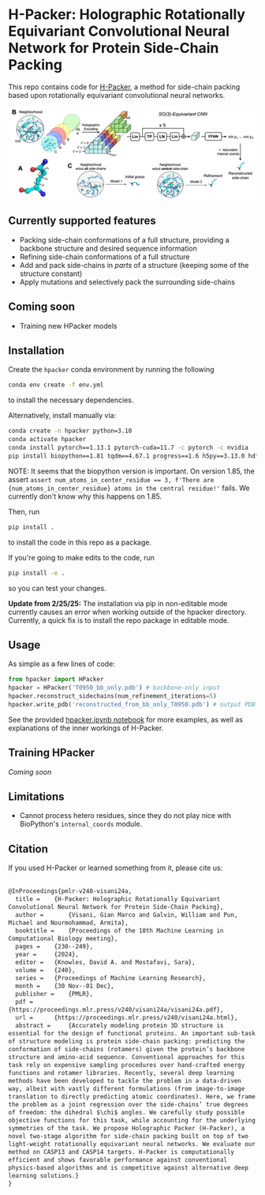# H-Packer: Holographic Rotationally Equivariant Convolutional Neural Network for Protein Side-Chain Packing

This repo contains code for [H-Packer](https://arxiv.org/abs/2311.09312), a method for side-chain packing based upon rotationally equivariant convolutional neural networks.

![framework](hpacker.jpg)

## Currently supported features

- Packing side-chain conformations of a full structure, providing a backbone structure and desired sequence information
- Refining side-chain conformations of a full structure
- Add and pack side-chains in *parts* of a structure (keeping some of the structure constant)
- Apply mutations and selectively pack the surrounding side-chains

## Coming soon

- Training new HPacker models


## Installation

Create the `hpacker` conda environment by running the following

```bash
conda env create -f env.yml
```

to install the necessary dependencies.

Alternatively, install manually via:
```bash
conda create -n hpacker python=3.10
conda activate hpacker
conda install pytorch==1.13.1 pytorch-cuda=11.7 -c pytorch -c nvidia
pip install biopython==1.81 tqdm==4.67.1 progress==1.6 h5py==3.13.0 hdf5plugin==5.1.0 sqlitedict==2.1.0 'numpy<2' e3nn==0.5.0 mkl==2024.0
```
NOTE: It seems that the biopython version is important. On version 1.85, the assert `assert num_atoms_in_center_residue == 3, f'There are {num_atoms_in_center_residue} atoms in the central residue!'` fails. We currently don't know why this happens on 1.85.

Then, run

```bash
pip install .
```

to install the code in this repo as a package.

If you're going to make edits to the code, run

```bash
pip install -e .
```

so you can test your changes.

**Update from 2/25/25:** The installation via pip in non-editable mode currently causes an error when working outside of the hpacker directory. Currently, a quick fix is to install the repo package in editable mode.


## Usage

As simple as a few lines of code:

```python
from hpacker import HPacker
hpacker = HPacker('T0950_bb_only.pdb') # backbone-only input
hpacker.reconstruct_sidechains(num_refinement_iterations=5)
hpacker.write_pdb('reconstructed_from_bb_only_T0950.pdb') # output PDB with reconstructed sidechains
```

See the provided [hpacker.ipynb notebook](hpacker.ipynb) for more examples, as well as explanations of the inner workings of H-Packer.

## Training HPacker

*Coming soon*


## Limitations

- Cannot process hetero residues, since they do not play nice with BioPython's ```internal_coords``` module.

## Citation

If you used H-Packer or learned something from it, please cite us:

```

@InProceedings{pmlr-v240-visani24a,
  title = 	 {H-Packer: Holographic Rotationally Equivariant Convolutional Neural Network for Protein Side-Chain Packing},
  author =       {Visani, Gian Marco and Galvin, William and Pun, Michael and Nourmohammad, Armita},
  booktitle = 	 {Proceedings of the 18th Machine Learning in Computational Biology meeting},
  pages = 	 {230--249},
  year = 	 {2024},
  editor = 	 {Knowles, David A. and Mostafavi, Sara},
  volume = 	 {240},
  series = 	 {Proceedings of Machine Learning Research},
  month = 	 {30 Nov--01 Dec},
  publisher =    {PMLR},
  pdf = 	 {https://proceedings.mlr.press/v240/visani24a/visani24a.pdf},
  url = 	 {https://proceedings.mlr.press/v240/visani24a.html},
  abstract = 	 {Accurately modeling protein 3D structure is essential for the design of functional proteins. An important sub-task of structure modeling is protein side-chain packing: predicting the conformation of side-chains (rotamers) given the protein’s backbone structure and amino-acid sequence. Conventional approaches for this task rely on expensive sampling procedures over hand-crafted energy functions and rotamer libraries. Recently, several deep learning methods have been developed to tackle the problem in a data-driven way, albeit with vastly different formulations (from image-to-image translation to directly predicting atomic coordinates). Here, we frame the problem as a joint regression over the side-chains’ true degrees of freedom: the dihedral $\chi$ angles. We carefully study possible objective functions for this task, while accounting for the underlying symmetries of the task. We propose Holographic Packer (H-Packer), a novel two-stage algorithm for side-chain packing built on top of two light-weight rotationally equivariant neural networks. We evaluate our method on CASP13 and CASP14 targets. H-Packer is computationally efficient and shows favorable performance against conventional physics-based algorithms and is competitive against alternative deep learning solutions.}
}

```

